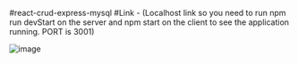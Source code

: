 #react-crud-express-mysql
#Link - (Localhost link so you need to run npm run devStart on the server and npm start on the client to see the application running. PORT is 3001)


![image](https://user-images.githubusercontent.com/25538870/174620180-203df905-a825-4087-a2b8-2c7896ce0444.png)
